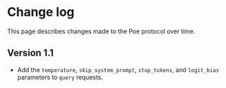 # Change log

This page describes changes made to the Poe protocol over time.

## Version 1.1

* Add the `temperature`, `skip_system_prompt`, `stop_tokens`, and `logit_bias` parameters to `query` requests.